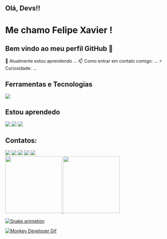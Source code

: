 <!---
fehxavier/fehxavier is a ✨ special ✨ repository because its `README.md` (this file) appears on your GitHub profile.
You can click the Preview link to take a look at your changes.
--->
## Olá, Devs!!
# Me chamo Felipe Xavier ! 
## Bem vindo ao meu perfil GitHub 👋

🌱 Atualmente estou aprendendo ...
📫 Como entrar em contato comigo: ...
⚡ Curiosidade: ...

## Ferramentas e Tecnologias
<img src="https://cdn.jsdelivr.net/gh/devicons/devicon@latest/icons/html5/html5-original-wordmark.svg" />

## Estou aprendedo 
<img src="https://cdn.jsdelivr.net/gh/devicons/devicon@latest/icons/javascript/javascript-original.svg" />
<img src="https://cdn.jsdelivr.net/gh/devicons/devicon@latest/icons/linux/linux-original.svg" />
<img src="https://cdn.jsdelivr.net/gh/devicons/devicon@latest/icons/csharp/csharp-original.svg" />

## Contatos:

<div>
<a href="https://www.youtube.com/seu-canal-youtube-aqui" target="_blank"><img loading="lazy" src="https://img.shields.io/badge/YouTube-FF0000?style=for-the-badge&logo=youtube&logoColor=white" target="_blank"></a>
<a href="https://instagram.com/seu-usuário-instagram-aqui" target="_blank"><img loading="lazy" src="https://img.shields.io/badge/-Instagram-%23E4405F?style=for-the-badge&logo=instagram&logoColor=white" target="_blank"></a>
<a href="https://www.twitch.tv/seu-usuário-aqui" target="_blank"><img loading="lazy" src="https://img.shields.io/badge/Twitch-9146FF?style=for-the-badge&logo=twitch&logoColor=white" target="_blank"></a>
<a href = "mailto:contato@seu-usuário-aqui"><img loading="lazy" src="https://img.shields.io/badge/Gmail-D14836?style=for-the-badge&logo=gmail&logoColor=white" target="_blank"></a>
<a href="https://www.linkedin.com/in/seu-usuário-linkedln-aqui" target="_blank"><img loading="lazy" src="https://img.shields.io/badge/-LinkedIn-%230077B5?style=for-the-badge&logo=linkedin&logoColor=white" target="_blank"></a>   
</div>


<div>
<a href="https://github.com/fehxavier">
<img loading="lazy" height="180em" src="https://github-readme-stats.vercel.app/api/top-langs/?username=fehxavier&layout=compact&langs_count=7&theme=dracula"/>
<img loading="lazy" height="180em" src="https://github-readme-stats.vercel.app/api?username=fehxavier&show_icons=true&theme=dracula&include_all_commits=true&count_private=true"/>
</div>
  
![Snake animation](https://github.com/fehxavier/fehxavier/blob/output/github-contribution-grid-snake.svg)

![Monkey Developer Gif](https://c.tenor.com/6m8NesNcJlsAAAAC/monkey-developer-software-coding-debug.gif)
